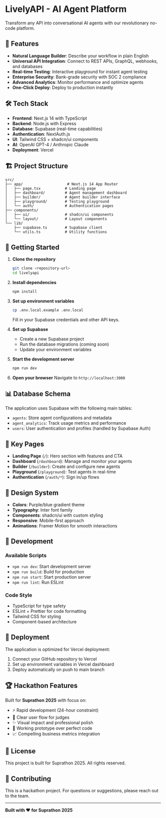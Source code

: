 # LivelyAPI - AI Agent Platform

Transform any API into conversational AI agents with our revolutionary no-code platform.

## 🚀 Features

- **Natural Language Builder**: Describe your workflow in plain English
- **Universal API Integration**: Connect to REST APIs, GraphQL, webhooks, and databases
- **Real-time Testing**: Interactive playground for instant agent testing
- **Enterprise Security**: Bank-grade security with SOC 2 compliance
- **Advanced Analytics**: Monitor performance and optimize agents
- **One-Click Deploy**: Deploy to production instantly

## 🛠 Tech Stack

- **Frontend**: Next.js 14 with TypeScript
- **Backend**: Node.js with Express
- **Database**: Supabase (real-time capabilities)
- **Authentication**: NextAuth.js
- **UI**: Tailwind CSS + shadcn/ui components
- **AI**: OpenAI GPT-4 / Anthropic Claude
- **Deployment**: Vercel

## 🏗 Project Structure

```
src/
├── app/                    # Next.js 14 App Router
│   ├── page.tsx           # Landing page
│   ├── dashboard/         # Agent management dashboard
│   ├── builder/           # Agent builder interface
│   ├── playground/        # Testing playground
│   └── auth/              # Authentication pages
├── components/
│   ├── ui/                # shadcn/ui components
│   └── layout/            # Layout components
└── lib/
    ├── supabase.ts        # Supabase client
    └── utils.ts           # Utility functions
```

## 🚀 Getting Started

1. **Clone the repository**
   ```bash
   git clone <repository-url>
   cd livelyapi
   ```

2. **Install dependencies**
   ```bash
   npm install
   ```

3. **Set up environment variables**
   ```bash
   cp .env.local.example .env.local
   ```
   
   Fill in your Supabase credentials and other API keys.

4. **Set up Supabase**
   - Create a new Supabase project
   - Run the database migrations (coming soon)
   - Update your environment variables

5. **Start the development server**
   ```bash
   npm run dev
   ```

6. **Open your browser**
   Navigate to `http://localhost:3000`

## 📊 Database Schema

The application uses Supabase with the following main tables:

- `agents`: Store agent configurations and metadata
- `agent_analytics`: Track usage metrics and performance
- `users`: User authentication and profiles (handled by Supabase Auth)

## 🎯 Key Pages

- **Landing Page** (`/`): Hero section with features and CTA
- **Dashboard** (`/dashboard`): Manage and monitor your agents
- **Builder** (`/builder`): Create and configure new agents
- **Playground** (`/playground`): Test agents in real-time
- **Authentication** (`/auth/*`): Sign in/up flows

## 🎨 Design System

- **Colors**: Purple/blue gradient theme
- **Typography**: Inter font family
- **Components**: shadcn/ui with custom styling
- **Responsive**: Mobile-first approach
- **Animations**: Framer Motion for smooth interactions

## 🔧 Development

### Available Scripts

- `npm run dev`: Start development server
- `npm run build`: Build for production
- `npm run start`: Start production server
- `npm run lint`: Run ESLint

### Code Style

- TypeScript for type safety
- ESLint + Prettier for code formatting
- Tailwind CSS for styling
- Component-based architecture

## 🚀 Deployment

The application is optimized for Vercel deployment:

1. Connect your GitHub repository to Vercel
2. Set up environment variables in Vercel dashboard
3. Deploy automatically on push to main branch

## 🏆 Hackathon Features

Built for **Suprathon 2025** with focus on:

- ⚡ Rapid development (24-hour constraint)
- 🎯 Clear user flow for judges
- ✨ Visual impact and professional polish
- 🔧 Working prototype over perfect code
- 📈 Compelling business metrics integration

## 📝 License

This project is built for Suprathon 2025. All rights reserved.

## 🤝 Contributing

This is a hackathon project. For questions or suggestions, please reach out to the team.

---

**Built with ❤️ for Suprathon 2025**